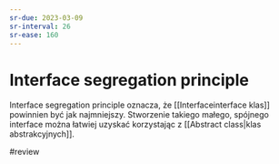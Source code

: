 ```yaml
---
sr-due: 2023-03-09
sr-interval: 26
sr-ease: 160
---
```


# Interface segregation principle

Interface segregation principle oznacza, że [[Interfaceinterface klas]] powinnien być jak najmniejszy. Stworzenie takiego małego, spójnego interface można łatwiej uzyskać korzystając z [[Abstract class|klas abstrakcyjnych]].

#review